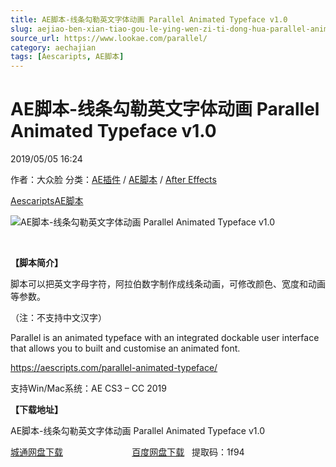 ```yaml
---
title: AE脚本-线条勾勒英文字体动画 Parallel Animated Typeface v1.0
slug: aejiao-ben-xian-tiao-gou-le-ying-wen-zi-ti-dong-hua-parallel-animated-typeface-v1-0
source_url: https://www.lookae.com/parallel/
category: aechajian
tags: [Aescaripts, AE脚本]
---
```

# AE脚本-线条勾勒英文字体动画 Parallel Animated Typeface v1.0

2019/05/05 16:24

作者：大众脸
分类：[AE插件](https://www.lookae.com/after-effects/aechajian/) / [AE脚本](https://www.lookae.com/after-effects/aescripts/) / [After Effects](https://www.lookae.com/after-effects/)

[Aescaripts](https://www.lookae.com/tag/aescaripts/)[AE脚本](https://www.lookae.com/tag/ae%e8%84%9a%e6%9c%ac/)

![AE脚本-线条勾勒英文字体动画 Parallel Animated Typeface v1.0](https://www.lookae.com/wp-content/uploads/2019/05/Parallel.jpg "AE脚本-线条勾勒英文字体动画 Parallel Animated Typeface v1.0-LookAE.com")

﻿

**【脚本简介】**

脚本可以把英文字母字符，阿拉伯数字制作成线条动画，可修改颜色、宽度和动画等参数。

（注：不支持中文汉字）

Parallel is an animated typeface with an integrated dockable user interface that allows you to built and customise an animated font.

https://aescripts.com/parallel-animated-typeface/

支持Win/Mac系统：AE CS3 – CC 2019

**【下载地址】**

AE脚本-线条勾勒英文字体动画 Parallel Animated Typeface v1.0

[城通网盘下载](https://lookae.ctfile.com/fs/680462-372472262)                            [百度网盘下载](https://pan.baidu.com/s/1157KOUMitPgOY8b5IQ5E8Q)   提取码：1f94
